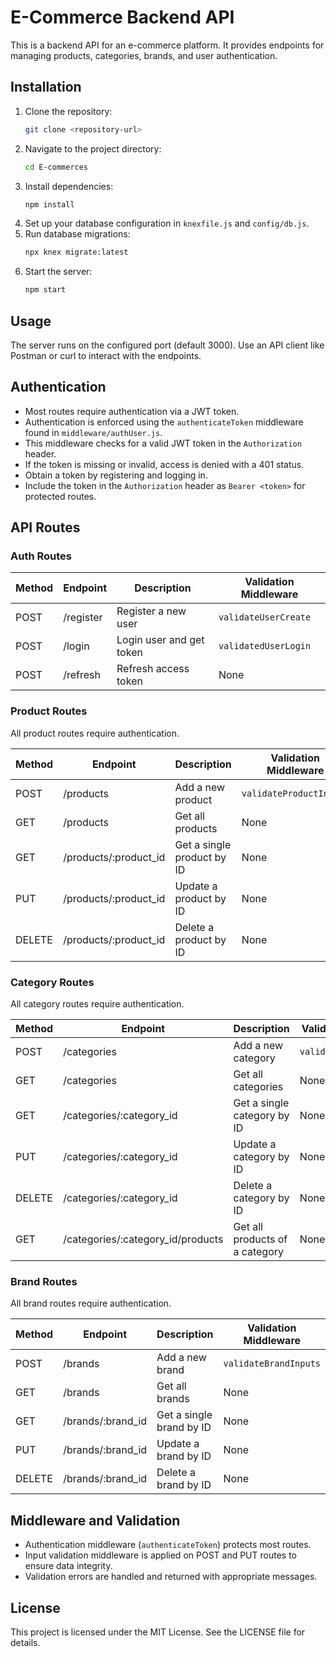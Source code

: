 # E-Commerce Backend API

This is a backend API for an e-commerce platform. It provides endpoints for managing products, categories, brands, and user authentication.

## Installation

1. Clone the repository:
   ```bash
   git clone <repository-url>
   ```
2. Navigate to the project directory:
   ```bash
   cd E-commerces
   ```
3. Install dependencies:
   ```bash
   npm install
   ```
4. Set up your database configuration in `knexfile.js` and `config/db.js`.
5. Run database migrations:
   ```bash
   npx knex migrate:latest
   ```
6. Start the server:
   ```bash
   npm start
   ```

## Usage

The server runs on the configured port (default 3000). Use an API client like Postman or curl to interact with the endpoints.

## Authentication

- Most routes require authentication via a JWT token.
- Authentication is enforced using the `authenticateToken` middleware found in `middleware/authUser.js`.
- This middleware checks for a valid JWT token in the `Authorization` header.
- If the token is missing or invalid, access is denied with a 401 status.
- Obtain a token by registering and logging in.
- Include the token in the `Authorization` header as `Bearer <token>` for protected routes.

## API Routes

### Auth Routes

| Method | Endpoint       | Description                  | Validation Middleware          |
|--------|----------------|------------------------------|-------------------------------|
| POST   | /register      | Register a new user           | `validateUserCreate`           |
| POST   | /login         | Login user and get token      | `validatedUserLogin`           |
| POST   | /refresh       | Refresh access token          | None                          |

### Product Routes

All product routes require authentication.

| Method | Endpoint           | Description                  | Validation Middleware          |
|--------|--------------------|------------------------------|-------------------------------|
| POST   | /products          | Add a new product             | `validateProductInputs`        |
| GET    | /products          | Get all products              | None                          |
| GET    | /products/:product_id | Get a single product by ID   | None                          |
| PUT    | /products/:product_id | Update a product by ID       | None                          |
| DELETE | /products/:product_id | Delete a product by ID       | None                          |

### Category Routes

All category routes require authentication.

| Method | Endpoint               | Description                      | Validation Middleware          |
|--------|------------------------|---------------------------------|-------------------------------|
| POST   | /categories            | Add a new category               | `validateCategoryInputs`       |
| GET    | /categories            | Get all categories               | None                          |
| GET    | /categories/:category_id | Get a single category by ID      | None                          |
| PUT    | /categories/:category_id | Update a category by ID          | None                          |
| DELETE | /categories/:category_id | Delete a category by ID          | None                          |
| GET    | /categories/:category_id/products | Get all products of a category | None                          |

### Brand Routes

All brand routes require authentication.

| Method | Endpoint           | Description                  | Validation Middleware          |
|--------|--------------------|------------------------------|-------------------------------|
| POST   | /brands            | Add a new brand               | `validateBrandInputs`          |
| GET    | /brands            | Get all brands                | None                          |
| GET    | /brands/:brand_id  | Get a single brand by ID      | None                          |
| PUT    | /brands/:brand_id  | Update a brand by ID          | None                          |
| DELETE | /brands/:brand_id  | Delete a brand by ID          | None                          |

## Middleware and Validation

- Authentication middleware (`authenticateToken`) protects most routes.
- Input validation middleware is applied on POST and PUT routes to ensure data integrity.
- Validation errors are handled and returned with appropriate messages.

## License

This project is licensed under the MIT License. See the LICENSE file for details.
